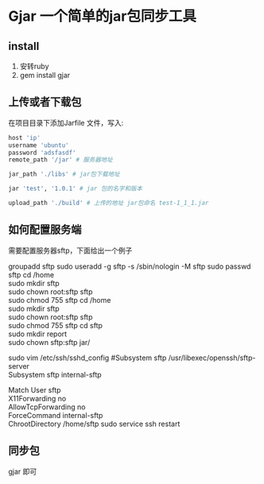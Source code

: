 # Gjar 一个简单的jar包同步工具

## install 

1. 安转ruby
2. gem install gjar

## 上传或者下载包

在项目目录下添加Jarfile 文件，写入:

```ruby
host 'ip'
username 'ubuntu'
password 'adsfasdf'
remote_path '/jar' # 服务器地址

jar_path './libs' # jar包下载地址

jar 'test', '1.0.1' # jar 包的名字和版本

upload_path './build' # 上传的地址 jar包命名 test-1_1_1.jar
```

## 如何配置服务端

需要配置服务器sftp，下面给出一个例子

groupadd sftp
sudo useradd -g sftp -s /sbin/nologin -M sftp
sudo passwd sftp
cd /home  
sudo mkdir sftp  
sudo chown root:sftp sftp  
sudo chmod 755 sftp
cd /home  
sudo mkdir sftp  
sudo chown root:sftp sftp  
sudo chmod 755 sftp
cd sftp  
sudo mkdir report  
sudo chown sftp:sftp jar/

sudo vim /etc/ssh/sshd_config
#Subsystem      sftp    /usr/libexec/openssh/sftp-server  
Subsystem       sftp    internal-sftp  

Match User sftp  
X11Forwarding no  
AllowTcpForwarding no  
ForceCommand internal-sftp  
ChrootDirectory /home/sftp
sudo service ssh restart

## 同步包

gjar 即可